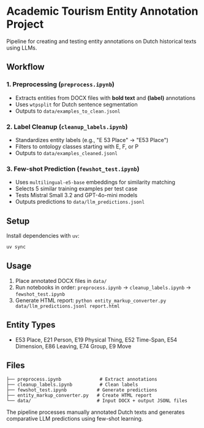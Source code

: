 # Academic Tourism Entity Annotation Project

Pipeline for creating and testing entity annotations on Dutch historical texts using LLMs.

## Workflow

### 1. Preprocessing (`preprocess.ipynb`)
- Extracts entities from DOCX files with **bold text** and **(label)** annotations
- Uses `wtpsplit` for Dutch sentence segmentation
- Outputs to `data/examples_to_clean.jsonl`

### 2. Label Cleanup (`cleanup_labels.ipynb`)
- Standardizes entity labels (e.g., "E 53 Place" → "E53 Place")
- Filters to ontology classes starting with E, F, or P
- Outputs to `data/examples_cleaned.jsonl`

### 3. Few-shot Prediction (`fewshot_test.ipynb`)
- Uses `multilingual-e5-base` embeddings for similarity matching
- Selects 5 similar training examples per test case
- Tests Mistral Small 3.2 and GPT-4o-mini models
- Outputs predictions to `data/llm_predictions.jsonl`

## Setup

Install dependencies with `uv`:
```bash
uv sync
```

## Usage

1. Place annotated DOCX files in `data/`
2. Run notebooks in order: `preprocess.ipynb` → `cleanup_labels.ipynb` → `fewshot_test.ipynb`
3. Generate HTML report: `python entity_markup_converter.py data/llm_predictions.jsonl report.html`

## Entity Types
- E53 Place, E21 Person, E19 Physical Thing, E52 Time-Span, E54 Dimension, E86 Leaving, E74 Group, E9 Move

## Files
```
├── preprocess.ipynb              # Extract annotations
├── cleanup_labels.ipynb          # Clean labels  
├── fewshot_test.ipynb           # Generate predictions
├── entity_markup_converter.py   # Create HTML report
└── data/                        # Input DOCX + output JSONL files
```

The pipeline processes manually annotated Dutch texts and generates comparative LLM predictions using few-shot learning.
